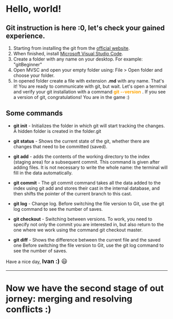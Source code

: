 # Hello, world!
## Git instruction is here :0, let's check your gained experience.

 1. Starting from installing the git from the [official website]. 
2. When finished, install [Microsoft Visual Studio Code]. 
3. Create a folder with any name on your desktop. For example: "gitBeginner"
4. Open MVSC and open your empty folder using: File > Open folder and choose your folder.
5. In opened folder create a file with extension __.md__ with any name.
That's it! You are ready to communicate with git, but wait. Let's open a terminal and verify your git installation with a command <span style="color:orange"> __git --version__ </span>. If you see a version of git, congratulations! You are in the game :)

## Some commands

*  __git init__ - Initializes the folder in which git will start tracking the changes. A hidden folder is created in the folder.git 

* __git status__ - Shows the current state of the git, whether there are changes that need to be committed (saved).

* __git add__ - adds the contents of the working directory to the index (staging area) for a subsequent commit. This command is given after adding files. It is not necessary to write the whole name: the terminal will fill in the data automatically.

* __git commit__ - The git commit command takes all the data added to the index using git add and stores their cast in the internal database, and then shifts the pointer of the current branch to this cast.

* __git log__ - Change log. Before switching the file version to Git, use the git log command to see the number of saves.

* __git checkout__ - Switching between versions. To work, you need to specify not only the commit you are interested in, but also return to the one where we work using the command git checkout master.

* __git diff__ - Shows the difference between the current file and the saved one
Before switching the file version to Git, use the git log command to see the number of saves. 

Have a nice day, <font size ="4"> __Ivan :)__ 😃

[official website]: <https://git-scm.com/book/en/v2/Getting-Started-Installing-Git>
[Microsoft Visual Studio Code]: <https://code.visualstudio.com/>
---
## Now we have the second stage of out jorney: merging and resolving conflicts :)